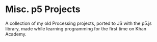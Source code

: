 # Misc. p5 Projects
A collection of my old Processing projects, ported to JS with the p5.js library, made while learning programming for the first time on Khan Academy.
